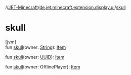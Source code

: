 //[JET-Minecraft](../../index.md)/[de.jet.minecraft.extension.display.ui](index.md)/[skull](skull.md)

# skull

[jvm]\
fun [skull](skull.md)(owner: [String](https://kotlinlang.org/api/latest/jvm/stdlib/kotlin/-string/index.html)): [Item](../de.jet.minecraft.tool.display.item/-item/index.md)

fun [skull](skull.md)(owner: [UUID](https://docs.oracle.com/javase/8/docs/api/java/util/UUID.html)): [Item](../de.jet.minecraft.tool.display.item/-item/index.md)

fun [skull](skull.md)(owner: OfflinePlayer): [Item](../de.jet.minecraft.tool.display.item/-item/index.md)
